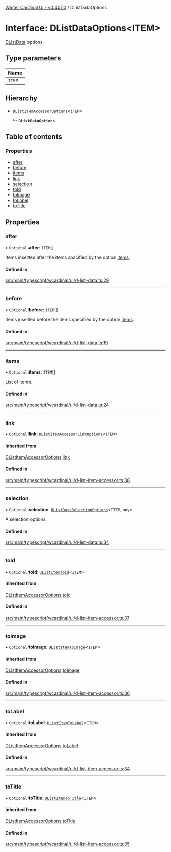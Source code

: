 [Winter Cardinal UI - v0.407.0](../index.md) / DListDataOptions

# Interface: DListDataOptions\<ITEM\>

[DListData](DListData.md) options.

## Type parameters

| Name |
| :------ |
| `ITEM` |

## Hierarchy

- [`DListItemAccessorOptions`](DListItemAccessorOptions.md)\<`ITEM`\>

  ↳ **`DListDataOptions`**

## Table of contents

### Properties

- [after](DListDataOptions.md#after)
- [before](DListDataOptions.md#before)
- [items](DListDataOptions.md#items)
- [link](DListDataOptions.md#link)
- [selection](DListDataOptions.md#selection)
- [toId](DListDataOptions.md#toid)
- [toImage](DListDataOptions.md#toimage)
- [toLabel](DListDataOptions.md#tolabel)
- [toTitle](DListDataOptions.md#totitle)

## Properties

### after

• `Optional` **after**: `ITEM`[]

Items inserted after the items spacified by the option [items](DListDataOptions.md#items).

#### Defined in

[src/main/typescript/wcardinal/ui/d-list-data.ts:29](https://github.com/winter-cardinal/winter-cardinal-ui/blob/v0.407.0/src/main/typescript/wcardinal/ui/d-list-data.ts#L29)

___

### before

• `Optional` **before**: `ITEM`[]

Items inserted before the items specified by the option [items](DListDataOptions.md#items).

#### Defined in

[src/main/typescript/wcardinal/ui/d-list-data.ts:19](https://github.com/winter-cardinal/winter-cardinal-ui/blob/v0.407.0/src/main/typescript/wcardinal/ui/d-list-data.ts#L19)

___

### items

• `Optional` **items**: `ITEM`[]

List of items.

#### Defined in

[src/main/typescript/wcardinal/ui/d-list-data.ts:24](https://github.com/winter-cardinal/winter-cardinal-ui/blob/v0.407.0/src/main/typescript/wcardinal/ui/d-list-data.ts#L24)

___

### link

• `Optional` **link**: [`DListItemAccessorLinkOptions`](DListItemAccessorLinkOptions.md)\<`ITEM`\>

#### Inherited from

[DListItemAccessorOptions](DListItemAccessorOptions.md).[link](DListItemAccessorOptions.md#link)

#### Defined in

[src/main/typescript/wcardinal/ui/d-list-item-accessor.ts:38](https://github.com/winter-cardinal/winter-cardinal-ui/blob/v0.407.0/src/main/typescript/wcardinal/ui/d-list-item-accessor.ts#L38)

___

### selection

• `Optional` **selection**: [`DListDataSelectionOptions`](DListDataSelectionOptions.md)\<`ITEM`, `any`\>

A selection options.

#### Defined in

[src/main/typescript/wcardinal/ui/d-list-data.ts:34](https://github.com/winter-cardinal/winter-cardinal-ui/blob/v0.407.0/src/main/typescript/wcardinal/ui/d-list-data.ts#L34)

___

### toId

• `Optional` **toId**: [`DListItemToId`](../index.md#dlistitemtoid)\<`ITEM`\>

#### Inherited from

[DListItemAccessorOptions](DListItemAccessorOptions.md).[toId](DListItemAccessorOptions.md#toid)

#### Defined in

[src/main/typescript/wcardinal/ui/d-list-item-accessor.ts:37](https://github.com/winter-cardinal/winter-cardinal-ui/blob/v0.407.0/src/main/typescript/wcardinal/ui/d-list-item-accessor.ts#L37)

___

### toImage

• `Optional` **toImage**: [`DListItemToImage`](../index.md#dlistitemtoimage)\<`ITEM`\>

#### Inherited from

[DListItemAccessorOptions](DListItemAccessorOptions.md).[toImage](DListItemAccessorOptions.md#toimage)

#### Defined in

[src/main/typescript/wcardinal/ui/d-list-item-accessor.ts:36](https://github.com/winter-cardinal/winter-cardinal-ui/blob/v0.407.0/src/main/typescript/wcardinal/ui/d-list-item-accessor.ts#L36)

___

### toLabel

• `Optional` **toLabel**: [`DListItemToLabel`](../index.md#dlistitemtolabel)\<`ITEM`\>

#### Inherited from

[DListItemAccessorOptions](DListItemAccessorOptions.md).[toLabel](DListItemAccessorOptions.md#tolabel)

#### Defined in

[src/main/typescript/wcardinal/ui/d-list-item-accessor.ts:34](https://github.com/winter-cardinal/winter-cardinal-ui/blob/v0.407.0/src/main/typescript/wcardinal/ui/d-list-item-accessor.ts#L34)

___

### toTitle

• `Optional` **toTitle**: [`DListItemToTitle`](../index.md#dlistitemtotitle)\<`ITEM`\>

#### Inherited from

[DListItemAccessorOptions](DListItemAccessorOptions.md).[toTitle](DListItemAccessorOptions.md#totitle)

#### Defined in

[src/main/typescript/wcardinal/ui/d-list-item-accessor.ts:35](https://github.com/winter-cardinal/winter-cardinal-ui/blob/v0.407.0/src/main/typescript/wcardinal/ui/d-list-item-accessor.ts#L35)

